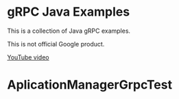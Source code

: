 gRPC Java Examples
==================

This is a collection of Java gRPC examples.

This is not official Google product.

[YouTube video](https://www.youtube.com/watch?v=xpmFhTMqWhc)
# AplicationManagerGrpcTest

